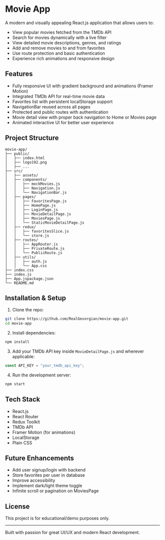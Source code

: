 # Movie App

A modern and visually appealing React.js application that allows users to:

* View popular movies fetched from the TMDb API
* Search for movies dynamically with a live filter
* View detailed movie descriptions, genres, and ratings
* Add and remove movies to and from favorites
* Use route protection and basic authentication
* Experience rich animations and responsive design

## Features

* Fully responsive UI with gradient background and animations (Framer Motion)
* Integrated TMDb API for real-time movie data
* Favorites list with persistent localStorage support
* NavigationBar reused across all pages
* Protected and public routes with authentication
* Movie detail view with proper back navigation to Home or Movies page
* Animated interactive UI for better user experience

## Project Structure

```
movie-app/
├── public/
│   ├── index.html
│   ├── logo192.png
│   ├── ...
├── src/
│   ├── assets/
│   ├── components/
│   │   ├── mockMovies.js
│   │   ├── Navigation.js
│   │   └── NavigationBar.js
│   ├── pages/
│   │   ├── FavoritesPage.js
│   │   ├── HomePage.js
│   │   ├── LoginPage.js
│   │   ├── MovieDetailPage.js
│   │   ├── MoviesPage.js
│   │   └── StaticMovieDetailPage.js
│   ├── redux/
│   │   ├── favoritesSlice.js
│   │   └── store.js
│   ├── routes/
│   │   ├── AppRouter.js
│   │   ├── PrivateRoute.js
│   │   └── PublicRoute.js
│   ├── utils/
│   │   ├── auth.js
│   │   └── App.css
├── index.css
├── index.js
├── App.jspackage.json
└── README.md
```

## Installation & Setup

1. Clone the repo:

```bash
git clone https://github.com/RealGevorgian/movie-app.git
cd movie-app
```

2. Install dependencies:

```bash
npm install
```

3. Add your TMDb API key inside `MovieDetailPage.js` and wherever applicable:

```js
const API_KEY = "your_tmdb_api_key";
```

4. Run the development server:

```bash
npm start
```

## Tech Stack

* React.js
* React Router
* Redux Toolkit
* TMDb API
* Framer Motion (for animations)
* LocalStorage
* Plain CSS

## Future Enhancements

* Add user signup/login with backend
* Store favorites per user in database
* Improve accessibility
* Implement dark/light theme toggle
* Infinite scroll or pagination on MoviesPage

## License

This project is for educational/demo purposes only.

---

Built with passion for great UI/UX and modern React development.

